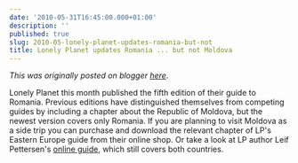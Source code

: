 ```yaml
---
date: '2010-05-31T16:45:00.000+01:00'
description: ''
published: true
slug: 2010-05-lonely-planet-updates-romania-but-not
title: Lonely Planet updates Romania ... but not Moldova
---
```


*This was originally posted on blogger [here](https://blog.balkanology.com/2010/05/lonely-planet-updates-romania-but-not.html)*.

Lonely Planet this month published the fifth edition of their guide to Romania. Previous editions have distinguished themselves from competing guides by including a chapter about the Republic of Moldova, but the newest version covers only Romania. If you are planning to visit Moldova as a side trip you can purchase and download the relevant chapter of LP's Eastern Europe guide from their online shop. Or take a look at LP author Leif Pettersen's <a href="http://romaniaandmoldova.com/">online guide</a>, which still covers both countries.<br />
<br />
